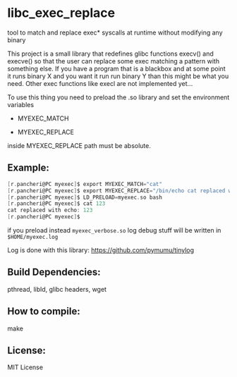 # libc_exec_replace
tool to match and replace exec* syscalls at runtime without modifying any binary

This project is a small library that redefines glibc functions execv() and execve() so that the user can replace some exec matching a pattern with something else.
If you have a program that is a blackbox and at some point it runs binary X and you want it run run binary Y than this might be what you need.
Other exec functions like execl are not implemented yet...

To use this thing you need to preload the .so library
and set the environment variables

- MYEXEC_MATCH

- MYEXEC_REPLACE

inside MYEXEC_REPLACE path must be absolute.

## Example:

```C
[r.pancheri@PC myexec]$ export MYEXEC_MATCH="cat"
[r.pancheri@PC myexec]$ export MYEXEC_REPLACE="/bin/echo cat replaced with echo: "
[r.pancheri@PC myexec]$ LD_PRELOAD=myexec.so bash
[r.pancheri@PC myexec]$ cat 123
cat replaced with echo: 123
[r.pancheri@PC myexec]$ 
```

if you preload instead `myexec_verbose.so` log debug stuff will be written in `$HOME/myexec.log`

Log is done with this library:
https://github.com/pymumu/tinylog

## Build Dependencies:

pthread, libld, glibc headers, wget

## How to compile:

make

## License:

MIT License
